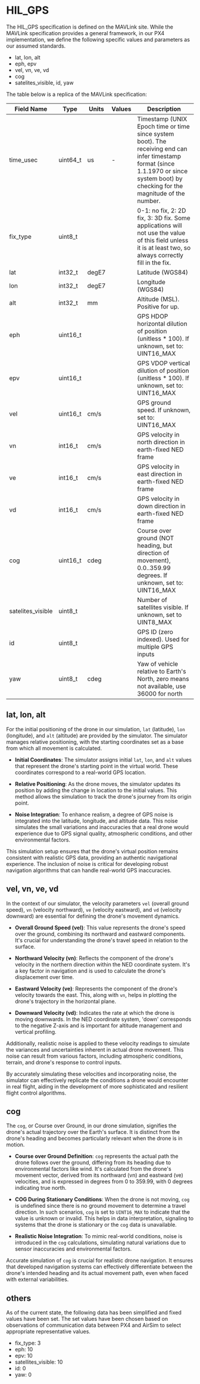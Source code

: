 # HIL_GPS


The HIL_GPS specification is defined on the MAVLink site. While the MAVLink specification provides a general framework, in our PX4 implementation, we define the following specific values and parameters as our assumed standards.

* lat, lon, alt
* eph, epv
* vel, vn, ve, vd
* cog
* satelites_visible, id, yaw


The table below is a replica of the MAVLink specification:

| Field Name   | Type        | Units | Values | Description |
|--------------|-------------|-------|--------|-------------|
| time_usec    | uint64_t    | us    | -      |Timestamp (UNIX Epoch time or time since system boot). The receiving end can infer timestamp format (since 1.1.1970 or since system boot) by checking for the magnitude of the number.|
|fix_type|uint8_t|||0-1: no fix, 2: 2D fix, 3: 3D fix. Some applications will not use the value of this field unless it is at least two, so always correctly fill in the fix.|
|lat|int32_t|degE7||Latitude (WGS84)|
|lon|int32_t|degE7||Longitude (WGS84)|
|alt|int32_t|mm||Altitude (MSL). Positive for up.|
|eph|uint16_t|||GPS HDOP horizontal dilution of position (unitless * 100). If unknown, set to: UINT16_MAX|
|epv|uint16_t|||GPS VDOP vertical dilution of position (unitless * 100). If unknown, set to: UINT16_MAX|
|vel|uint16_t|cm/s||GPS ground speed. If unknown, set to: UINT16_MAX|
|vn|int16_t|cm/s||GPS velocity in north direction in earth-fixed NED frame|
|ve|int16_t|cm/s||GPS velocity in east direction in earth-fixed NED frame|
|vd|int16_t|cm/s||GPS velocity in down direction in earth-fixed NED frame|
|cog|uint16_t|cdeg||Course over ground (NOT heading, but direction of movement), 0.0..359.99 degrees. If unknown, set to: UINT16_MAX|
|satelites_visible|uint8_t|||Number of satellites visible. If unknown, set to UINT8_MAX|
|id|uint8_t|||GPS ID (zero indexed). Used for multiple GPS inputs|
|yaw|uint8_t|cdeg||Yaw of vehicle relative to Earth's North, zero means not available, use 36000 for north|

## lat, lon, alt

For the initial positioning of the drone in our simulation, `lat` (latitude), `lon` (longitude), and `alt` (altitude) are provided by the simulator. The simulator manages relative positioning, with the starting coordinates set as a base from which all movement is calculated.

- **Initial Coordinates**: The simulator assigns initial `lat`, `lon`, and `alt` values that represent the drone's starting point in the virtual world. These coordinates correspond to a real-world GPS location.

- **Relative Positioning**: As the drone moves, the simulator updates its position by adding the change in location to the initial values. This method allows the simulation to track the drone's journey from its origin point.

- **Noise Integration**: To enhance realism, a degree of GPS noise is integrated into the latitude, longitude, and altitude data. This noise simulates the small variations and inaccuracies that a real drone would experience due to GPS signal quality, atmospheric conditions, and other environmental factors.

This simulation setup ensures that the drone's virtual position remains consistent with realistic GPS data, providing an authentic navigational experience. The inclusion of noise is critical for developing robust navigation algorithms that can handle real-world GPS inaccuracies.



## vel, vn, ve, vd

In the context of our simulator, the velocity parameters `vel` (overall ground speed), `vn` (velocity northward), `ve` (velocity eastward), and `vd` (velocity downward) are essential for defining the drone's movement dynamics.

- **Overall Ground Speed (vel)**: This value represents the drone's speed over the ground, combining its northward and eastward components. It's crucial for understanding the drone's travel speed in relation to the surface.

- **Northward Velocity (vn)**: Reflects the component of the drone's velocity in the northern direction within the NED coordinate system. It's a key factor in navigation and is used to calculate the drone's displacement over time.

- **Eastward Velocity (ve)**: Represents the component of the drone's velocity towards the east. This, along with `vn`, helps in plotting the drone's trajectory in the horizontal plane.

- **Downward Velocity (vd)**: Indicates the rate at which the drone is moving downwards. In the NED coordinate system, 'down' corresponds to the negative Z-axis and is important for altitude management and vertical profiling.

Additionally, realistic noise is applied to these velocity readings to simulate the variances and uncertainties inherent in actual drone movement. This noise can result from various factors, including atmospheric conditions, terrain, and drone's response to control inputs.

By accurately simulating these velocities and incorporating noise, the simulator can effectively replicate the conditions a drone would encounter in real flight, aiding in the development of more sophisticated and resilient flight control algorithms.

## cog

The `cog`, or Course over Ground, in our drone simulation, signifies the drone's actual trajectory over the Earth's surface. It is distinct from the drone's heading and becomes particularly relevant when the drone is in motion.

- **Course over Ground Definition**: `cog` represents the actual path the drone follows over the ground, differing from its heading due to environmental factors like wind. It's calculated from the drone's movement vector, derived from its northward (vn) and eastward (ve) velocities, and is expressed in degrees from 0 to 359.99, with 0 degrees indicating true north.

- **COG During Stationary Conditions**: When the drone is not moving, `cog` is undefined since there is no ground movement to determine a travel direction. In such scenarios, `cog` is set to `UINT16_MAX` to indicate that the value is unknown or invalid. This helps in data interpretation, signaling to systems that the drone is stationary or the `cog` data is unavailable.

- **Realistic Noise Integration**: To mimic real-world conditions, noise is introduced in the `cog` calculations, simulating natural variations due to sensor inaccuracies and environmental factors.

Accurate simulation of `cog` is crucial for realistic drone navigation. It ensures that developed navigation systems can effectively differentiate between the drone's intended heading and its actual movement path, even when faced with external variabilities.


## others

As of the current state, the following data has been simplified and fixed values have been set. The set values have been chosen based on observations of communication data between PX4 and AirSim to select appropriate representative values.

- fix_type: 3
- eph: 10
- epv: 10
- satellites_visible: 10
- id: 0
- yaw: 0
